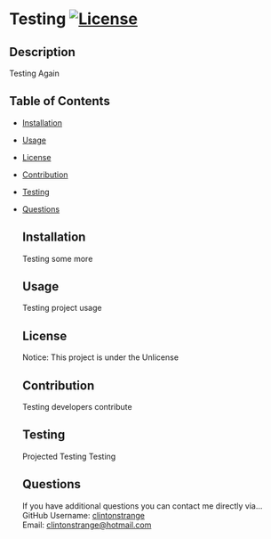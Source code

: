 # Testing [![License](https://img.shields.io/badge/License-Unlicense-informational.svg)](https://opensource.org/licenses/Apache-2.0)
  
  ## Description
  Testing Again

  ## Table of Contents
* [Installation](#installation)  
* [Usage](#usage)  
* [License](#license)  
* [Contribution](#contribution)  
* [Testing](#testing)  
* [Questions](#questions)
  ## Installation
  Testing some more

  ## Usage
  Testing project usage
  
  ## License
  Notice: This project is under the Unlicense
  
  ## Contribution
  Testing developers contribute

  ## Testing
  Projected Testing Testing

  ## Questions
  If you have additional questions you can contact me directly via...  
  GitHub Username: [clintonstrange](github.com/clintonstrange)   
  Email: clintonstrange@hotmail.com
  
